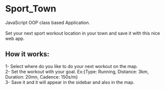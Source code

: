 # Sport_Town
JavaScript OOP class based Application. <br />
<br />
Set your next sport workout location in your town and save it with this nice web app.


## How it works:
1- Select where do you like to do your next workout on the map. <br />
2- Set the workout with your goal. Ex:{Type: Running, Distance: 3km, Duration: 20mn, Cadence: 150s/m} <br />
3- Save it and it will appear in the sidebar and also in the map. <br />
